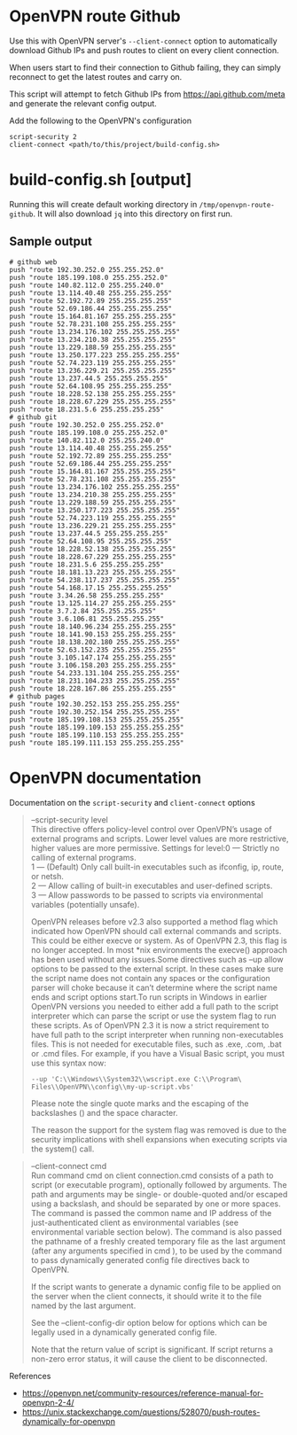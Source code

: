 # OpenVPN route Github

Use this with OpenVPN server's `--client-connect` option to automatically
download Github IPs and push routes to client on every client connection.

When users start to find their connection to Github failing, they can simply
reconnect to get the latest routes and carry on.

This script will attempt to fetch Github IPs from https://api.github.com/meta
and generate the relevant config output.

Add the following to the OpenVPN's configuration

```
script-security 2
client-connect <path/to/this/project/build-config.sh>
```

# build-config.sh [output]

Running this will create default working directory in
`/tmp/openvpn-route-github`. It will also download `jq` into this directory
on first run.

## Sample output
```
# github web
push "route 192.30.252.0 255.255.252.0"
push "route 185.199.108.0 255.255.252.0"
push "route 140.82.112.0 255.255.240.0"
push "route 13.114.40.48 255.255.255.255"
push "route 52.192.72.89 255.255.255.255"
push "route 52.69.186.44 255.255.255.255"
push "route 15.164.81.167 255.255.255.255"
push "route 52.78.231.108 255.255.255.255"
push "route 13.234.176.102 255.255.255.255"
push "route 13.234.210.38 255.255.255.255"
push "route 13.229.188.59 255.255.255.255"
push "route 13.250.177.223 255.255.255.255"
push "route 52.74.223.119 255.255.255.255"
push "route 13.236.229.21 255.255.255.255"
push "route 13.237.44.5 255.255.255.255"
push "route 52.64.108.95 255.255.255.255"
push "route 18.228.52.138 255.255.255.255"
push "route 18.228.67.229 255.255.255.255"
push "route 18.231.5.6 255.255.255.255"
# github git
push "route 192.30.252.0 255.255.252.0"
push "route 185.199.108.0 255.255.252.0"
push "route 140.82.112.0 255.255.240.0"
push "route 13.114.40.48 255.255.255.255"
push "route 52.192.72.89 255.255.255.255"
push "route 52.69.186.44 255.255.255.255"
push "route 15.164.81.167 255.255.255.255"
push "route 52.78.231.108 255.255.255.255"
push "route 13.234.176.102 255.255.255.255"
push "route 13.234.210.38 255.255.255.255"
push "route 13.229.188.59 255.255.255.255"
push "route 13.250.177.223 255.255.255.255"
push "route 52.74.223.119 255.255.255.255"
push "route 13.236.229.21 255.255.255.255"
push "route 13.237.44.5 255.255.255.255"
push "route 52.64.108.95 255.255.255.255"
push "route 18.228.52.138 255.255.255.255"
push "route 18.228.67.229 255.255.255.255"
push "route 18.231.5.6 255.255.255.255"
push "route 18.181.13.223 255.255.255.255"
push "route 54.238.117.237 255.255.255.255"
push "route 54.168.17.15 255.255.255.255"
push "route 3.34.26.58 255.255.255.255"
push "route 13.125.114.27 255.255.255.255"
push "route 3.7.2.84 255.255.255.255"
push "route 3.6.106.81 255.255.255.255"
push "route 18.140.96.234 255.255.255.255"
push "route 18.141.90.153 255.255.255.255"
push "route 18.138.202.180 255.255.255.255"
push "route 52.63.152.235 255.255.255.255"
push "route 3.105.147.174 255.255.255.255"
push "route 3.106.158.203 255.255.255.255"
push "route 54.233.131.104 255.255.255.255"
push "route 18.231.104.233 255.255.255.255"
push "route 18.228.167.86 255.255.255.255"
# github pages
push "route 192.30.252.153 255.255.255.255"
push "route 192.30.252.154 255.255.255.255"
push "route 185.199.108.153 255.255.255.255"
push "route 185.199.109.153 255.255.255.255"
push "route 185.199.110.153 255.255.255.255"
push "route 185.199.111.153 255.255.255.255"

```

# OpenVPN documentation 
Documentation on the `script-security` and `client-connect` options

>–script-security level  
>This directive offers policy-level control over OpenVPN’s usage of external
>programs and scripts. Lower level values are more restrictive, higher values
>are more permissive. Settings for level:0 — Strictly no calling of external
>programs.  
>1 — (Default) Only call built-in executables such as ifconfig, ip, route, or
>    netsh.  
>2 — Allow calling of built-in executables and user-defined scripts.  
>3 — Allow passwords to be passed to scripts via environmental variables
>    (potentially unsafe).  
>
>OpenVPN releases before v2.3 also supported a method flag which indicated how
>OpenVPN should call external commands and scripts. This could be either execve
>or system. As of OpenVPN 2.3, this flag is no longer accepted. In most *nix
>environments the execve() approach has been used without any issues.Some
>directives such as –up allow options to be passed to the external script. In
>these cases make sure the script name does not contain any spaces or the
>configuration parser will choke because it can’t determine where the script
>name ends and script options start.To run scripts in Windows in earlier OpenVPN
>versions you needed to either add a full path to the script interpreter which
>can parse the script or use the system flag to run these scripts. As of OpenVPN
>2.3 it is now a strict requirement to have full path to the script interpreter
>when running non-executables files. This is not needed for executable files,
>such as .exe, .com, .bat or .cmd files. For example, if you have a Visual Basic
>script, you must use this syntax now:  
>
>  ```--up 'C:\\Windows\\System32\\wscript.exe C:\\Program\ Files\\OpenVPN\\config\\my-up-script.vbs'```
>
>Please note the single quote marks and the escaping of the backslashes (\) and
>the space character.
>
>The reason the support for the system flag was removed is due to the security
>implications with shell expansions when executing scripts via the system() call.

>–client-connect cmd  
>Run command cmd on client connection.cmd consists of a path to script (or 
>executable program), optionally followed by arguments. The path and arguments
>may be single- or double-quoted and/or escaped using a backslash, and should be
>separated by one or more spaces.  
>The command is passed the common name and IP address of the just-authenticated
>client as environmental variables (see environmental variable section below).
>The command is also passed the pathname of a freshly created temporary file as
>the last argument (after any arguments specified in cmd ), to be used by the
>command to pass dynamically generated config file directives back to OpenVPN.  
>
>If the script wants to generate a dynamic config file to be applied on the
>server when the client connects, it should write it to the file named by the
>last argument.
>
>See the –client-config-dir option below for options which can be legally used
>in a dynamically generated config file.
>
>Note that the return value of script is significant. If script returns a
>non-zero error status, it will cause the client to be disconnected.


References
- https://openvpn.net/community-resources/reference-manual-for-openvpn-2-4/
- https://unix.stackexchange.com/questions/528070/push-routes-dynamically-for-openvpn


